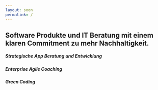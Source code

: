 ```yaml
---
layout: soon
permalink: /
---
```


## Software Produkte und IT Beratung mit einem klaren Commitment zu mehr Nachhaltigkeit.

##### Strategische App Beratung und Entwicklung
##### Enterprise Agile Coaching 
##### Green Coding





